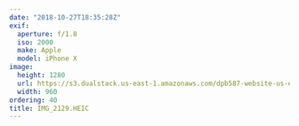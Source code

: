 ```yaml
---
date: "2018-10-27T18:35:28Z"
exif:
  aperture: f/1.8
  iso: 2000
  make: Apple
  model: iPhone X
image:
  height: 1280
  url: https://s3.dualstack.us-east-1.amazonaws.com/dpb587-website-us-east-1/asset/gallery/2018-europe-trip/9896c4c7-2a1b-5a48-816b-c0c937f9aacf~1280.jpg
  width: 960
ordering: 40
title: IMG_2129.HEIC
---
```

